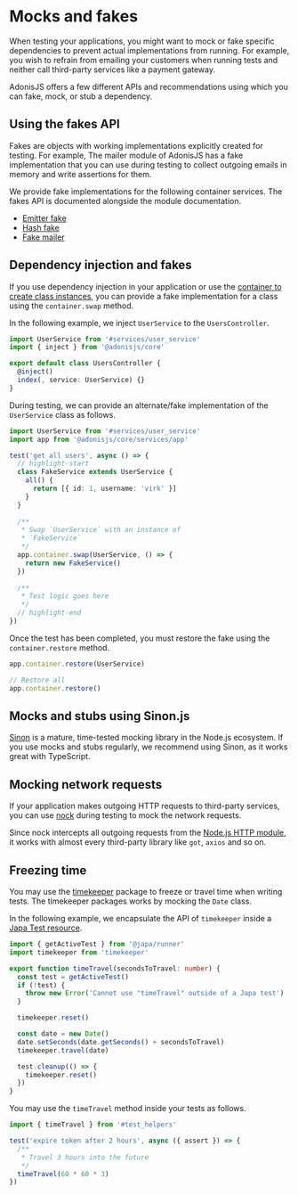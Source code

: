 # Mocks and fakes

When testing your applications, you might want to mock or fake specific dependencies to prevent actual implementations from running. For example, you wish to refrain from emailing your customers when running tests and neither call third-party services like a payment gateway.

AdonisJS offers a few different APIs and recommendations using which you can fake, mock, or stub a dependency.

## Using the fakes API

Fakes are objects with working implementations explicitly created for testing. For example, The mailer module of AdonisJS has a fake implementation that you can use during testing to collect outgoing emails in memory and write assertions for them.

We provide fake implementations for the following container services. The fakes API is documented alongside the module documentation.

- [Emitter fake](../digging_deeper/emitter.md#faking-events-during-tests)
- [Hash fake](../security/hash.md#faking-hash-service-during-tests)
- [Fake mailer](../mail/fake_mailer.md)

## Dependency injection and fakes

If you use dependency injection in your application or use the [container to create class instances](../fundamentals/ioc_container.md), you can provide a fake implementation for a class using the `container.swap` method.

In the following example, we inject `UserService` to the `UsersController`.

```ts
import UserService from '#services/user_service'
import { inject } from '@adonisjs/core'

export default class UsersController {
  @inject()
  index(, service: UserService) {}
}
```

During testing, we can provide an alternate/fake implementation of the `UserService` class as follows.

```ts
import UserService from '#services/user_service'
import app from '@adonisjs/core/services/app'

test('get all users', async () => {
  // highlight-start
  class FakeService extends UserService {
    all() {
      return [{ id: 1, username: 'virk' }]
    }
  }
  
  /**
   * Swap `UserService` with an instance of
   * `FakeService`
   */  
  app.container.swap(UserService, () => {
    return new FakeService()
  })
  
  /**
   * Test logic goes here
   */
  // highlight-end
})
```

Once the test has been completed, you must restore the fake using the `container.restore` method.

```ts
app.container.restore(UserService)

// Restore all
app.container.restore()
```

## Mocks and stubs using Sinon.js

[Sinon](https://sinonjs.org/#get-started) is a mature, time-tested mocking library in the Node.js ecosystem. If you use mocks and stubs regularly, we recommend using Sinon, as it works great with TypeScript.

## Mocking network requests

If your application makes outgoing HTTP requests to third-party services, you can use [nock](https://github.com/nock/nock) during testing to mock the network requests.

Since nock intercepts all outgoing requests from the [Node.js HTTP module](https://nodejs.org/dist/latest-v20.x/docs/api/http.html#class-httpclientrequest), it works with almost every third-party library like `got`, `axios` and so on.

## Freezing time
You may use the [timekeeper](https://www.npmjs.com/package/timekeeper) package to freeze or travel time when writing tests. The timekeeper packages works by mocking the `Date` class.

In the following example, we encapsulate the API of `timekeeper` inside a [Japa Test resource](https://japa.dev/docs/test-resources).

```ts
import { getActiveTest } from '@japa/runner'
import timekeeper from 'timekeeper'

export function timeTravel(secondsToTravel: number) {
  const test = getActiveTest()
  if (!test) {
    throw new Error('Cannot use "timeTravel" outside of a Japa test')
  }

  timekeeper.reset()

  const date = new Date()
  date.setSeconds(date.getSeconds() + secondsToTravel)
  timekeeper.travel(date)

  test.cleanup(() => {
    timekeeper.reset()
  })
}
```

You may use the `timeTravel` method inside your tests as follows.

```ts
import { timeTravel } from '#test_helpers'

test('expire token after 2 hours', async ({ assert }) => {
  /**
   * Travel 3 hours into the future
   */
  timeTravel(60 * 60 * 3)
})
```
